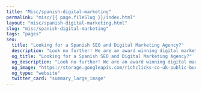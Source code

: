 ```yaml
---
title: "Misc/spanish-digital-marketing"
permalink: "misc/{{ page.fileSlug }}/index.html"
layout: "misc/spanish-digital-marketing.html"
slug: "misc/spanish-digital-marketing"
tags: "pages"
seo:
  title: "Looking for a Spanish SEO and Digital Marketing Agency?"
  description: "Look no further! We are an award winning digital marketing agency with an international team, including Spanish qualified experts. Let's have a chat!"
  og_title: "Looking for a Spanish SEO and Digital Marketing Agency?"
  og_description: "Look no further! We are an award winning digital marketing agency with an international team, including Spanish qualified experts. Let's have a chat!"
  og_image: "https://storage.googleapis.com/richclicks-co-uk-public-bucket/opengraph-sito/opengraphRC.jpg"
  og_type: "website"
  twitter_card: "summary_large_image"
---
```



